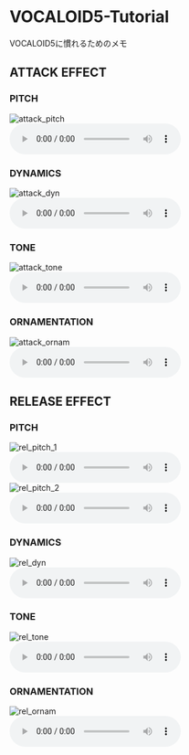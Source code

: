 # VOCALOID5-Tutorial
VOCALOID5に慣れるためのメモ

## ATTACK EFFECT
### PITCH
![attack_pitch](image/attack_pitch.png)<br>
<audio src="sound/attack_pitch.mp3" controls></audio><br>
### DYNAMICS
![attack_dyn](image/attack_dyn.png)<br>
<audio src="sound/attack_dyn.mp3" controls></audio><br>
### TONE
![attack_tone](image/attack_tone.png)<br>
<audio src="sound/attack_tone.mp3" controls></audio><br>
### ORNAMENTATION
![attack_ornam](image/attack_ornam.png)<br>
<audio src="sound/attack_ornam.mp3" controls></audio><br>

## RELEASE EFFECT
### PITCH
![rel_pitch_1](image/rel_pitch_1.png)<br>
<audio src="sound/rel_pitch_1.mp3" controls></audio><br>
![rel_pitch_2](image/rel_pitch_2.png)<br>
<audio src="sound/rel_pitch_2.mp3" controls></audio><br>
### DYNAMICS
![rel_dyn](image/rel_dyn.png)<br>
<audio src="sound/rel_dyn.mp3" controls></audio><br>
### TONE
![rel_tone](image/rel_tone.png)<br>
<audio src="sound/rel_tone.mp3" controls></audio><br>
### ORNAMENTATION
![rel_ornam](image/rel_ornam.png)<br>
<audio src="sound/rel_ornam.mp3" controls></audio><br>